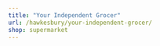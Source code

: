 ```yaml
---
title: "Your Independent Grocer"
url: /hawkesbury/your-independent-grocer/
shop: supermarket
---
```

